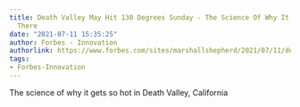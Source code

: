 ```yaml
---
title: Death Valley May Hit 130 Degrees Sunday - The Science Of Why It Gets So Hot
  There
date: "2021-07-11 15:35:25"
author: Forbes - Innovation
authorlink: https://www.forbes.com/sites/marshallshepherd/2021/07/11/death-valley-may-hit-130-degrees-sundaythe-science-of-why-it-gets-so-hot-there/
tags:
- Forbes-Innovation
---
```

The science of why it gets so hot in Death Valley, California